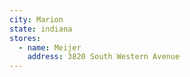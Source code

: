 ```yaml
---
city: Marion
state: indiana
stores:
  - name: Meijer
    address: 3820 South Western Avenue
---
```

